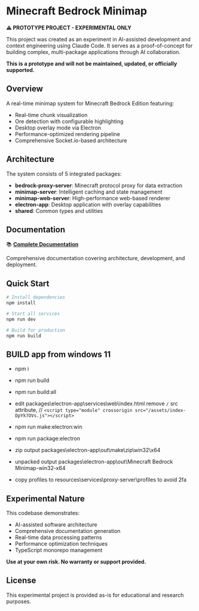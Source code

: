 # Minecraft Bedrock Minimap

**⚠️ PROTOTYPE PROJECT - EXPERIMENTAL ONLY**

This project was created as an experiment in AI-assisted development and context engineering using Claude Code. It serves as a proof-of-concept for building complex, multi-package applications through AI collaboration.

**This is a prototype and will not be maintained, updated, or officially supported.**

## Overview

A real-time minimap system for Minecraft Bedrock Edition featuring:
- Real-time chunk visualization
- Ore detection with configurable highlighting
- Desktop overlay mode via Electron
- Performance-optimized rendering pipeline
- Comprehensive Socket.io-based architecture

## Architecture

The system consists of 5 integrated packages:

- **bedrock-proxy-server**: Minecraft protocol proxy for data extraction
- **minimap-server**: Intelligent caching and state management
- **minimap-web-server**: High-performance web-based renderer
- **electron-app**: Desktop application with overlay capabilities
- **shared**: Common types and utilities

## Documentation

📚 **[Complete Documentation](./docs/index.md)**

Comprehensive documentation covering architecture, development, and deployment.

## Quick Start

```bash
# Install dependencies
npm install

# Start all services
npm run dev

# Build for production
npm run build
```

## BUILD app from windows 11

- npm i 
- npm run build
- npm run build:all
- edit packages\electron-app\services\web\index.html remove `/` src attribute,  // `<script type="module" crossorigin src="/assets/index-DpYk7OVs.js"></script>`
- npm run make:electron:win
- npm run package:electron
 
- zip output packages\electron-app\out\make\zip\win32\x64
- unpacked output packages\electron-app\out\Minecraft Bedrock Minimap-win32-x64
- copy profiles to resources\services\proxy-server\profiles to avoid 2fa

## Experimental Nature

This codebase demonstrates:
- AI-assisted software architecture
- Comprehensive documentation generation
- Real-time data processing patterns
- Performance optimization techniques
- TypeScript monorepo management

**Use at your own risk. No warranty or support provided.**

## License

This experimental project is provided as-is for educational and research purposes.